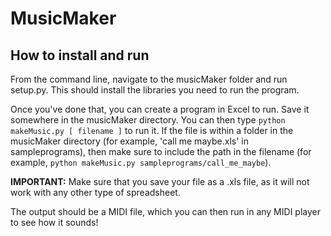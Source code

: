 # MusicMaker

##   How to install and run
From the command line, navigate to the musicMaker folder and run setup.py. This should install the libraries you need to run the program. 

Once you've done that, you can create a program in Excel to run. Save it somewhere in the musicMaker directory. You can then type `python makeMusic.py [ filename ]` to run it. If the file is within a folder in the musicMaker directory (for example, 'call me maybe.xls' in sampleprograms), then make sure to include the path in the filename (for example, `python makeMusic.py sampleprograms/call_me_maybe`).

**IMPORTANT:** Make sure that you save your file as a .xls file, as it will not work with any other type of spreadsheet.

The output should be a MIDI file, which you can then run in any MIDI player to see how it sounds!



<!--See the 
[project requirements](http://www.cs.hmc.edu/~benw/teaching/cs111_fa14/project.html) 
for instructions on setting up your project.
-->